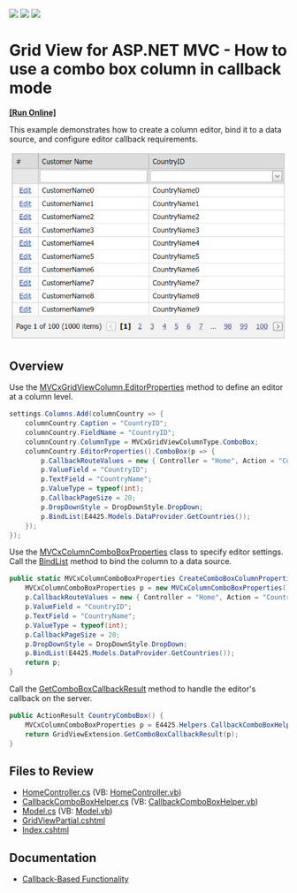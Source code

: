 <!-- default badges list -->
![](https://img.shields.io/endpoint?url=https://codecentral.devexpress.com/api/v1/VersionRange/128550871/16.1.5%2B)
[![](https://img.shields.io/badge/Open_in_DevExpress_Support_Center-FF7200?style=flat-square&logo=DevExpress&logoColor=white)](https://supportcenter.devexpress.com/ticket/details/E4976)
[![](https://img.shields.io/badge/📖_How_to_use_DevExpress_Examples-e9f6fc?style=flat-square)](https://docs.devexpress.com/GeneralInformation/403183)
<!-- default badges end -->
# Grid View for ASP.NET MVC - How to use a combo box column in callback mode
<!-- run online -->
**[[Run Online]](https://codecentral.devexpress.com/e4976/)**
<!-- run online end -->

This example demonstrates how to create a column editor, bind it to a data source, and configure editor callback requirements.

![ComboBox column in callback mode](CallbackMode.png)

## Overview

Use the [MVCxGridViewColumn.EditorProperties](https://docs.devexpress.com/AspNetMvc/DevExpress.Web.Mvc.MVCxGridViewColumn.EditorProperties) method to define an editor at a column level.

```cs
settings.Columns.Add(columnCountry => {
    columnCountry.Caption = "CountryID";
    columnCountry.FieldName = "CountryID";
    columnCountry.ColumnType = MVCxGridViewColumnType.ComboBox;
    columnCountry.EditorProperties().ComboBox(p => {
        p.CallbackRouteValues = new { Controller = "Home", Action = "CountryComboBox" };
        p.ValueField = "CountryID";
        p.TextField = "CountryName";
        p.ValueType = typeof(int);
        p.CallbackPageSize = 20;
        p.DropDownStyle = DropDownStyle.DropDown;
        p.BindList(E4425.Models.DataProvider.GetCountries());
    });
});
```

Use the [MVCxColumnComboBoxProperties](https://docs.devexpress.com/AspNetMvc/DevExpress.Web.Mvc.MVCxColumnComboBoxProperties) class to specify editor settings. Call the [BindList](https://docs.devexpress.com/AspNetMvc/DevExpress.Web.Mvc.MVCxColumnComboBoxProperties.BindList.overloads) method to bind the column to a data source.

```cs
public static MVCxColumnComboBoxProperties CreateComboBoxColumnProperties() {
    MVCxColumnComboBoxProperties p = new MVCxColumnComboBoxProperties();
    p.CallbackRouteValues = new { Controller = "Home", Action = "CountryComboBox" };
    p.ValueField = "CountryID";
    p.TextField = "CountryName";
    p.ValueType = typeof(int);
    p.CallbackPageSize = 20;
    p.DropDownStyle = DropDownStyle.DropDown;
    p.BindList(E4425.Models.DataProvider.GetCountries());
    return p;
}
```

Call the [GetComboBoxCallbackResult](https://docs.devexpress.com/AspNetMvc/DevExpress.Web.Mvc.GridExtensionBase.GetComboBoxCallbackResult.overloads) method to handle the editor's callback on the server.

```cs
public ActionResult CountryComboBox() {
    MVCxColumnComboBoxProperties p = E4425.Helpers.CallbackComboBoxHelper.CreateComboBoxColumnProperties();
    return GridViewExtension.GetComboBoxCallbackResult(p);
}
```

## Files to Review

* [HomeController.cs](./CS/Controllers/HomeController.cs) (VB: [HomeController.vb](./VB/Controllers/HomeController.vb))
* [CallbackComboBoxHelper.cs](./CS/Helpers/CallbackComboBoxHelper.cs) (VB: [CallbackComboBoxHelper.vb](./VB/Helpers/CallbackComboBoxHelper.vb))
* [Model.cs](./CS/Models/Model.cs) (VB: [Model.vb](./VB/Models/Model.vb))
* [GridViewPartial.cshtml](./CS/Views/Home/GridViewPartial.cshtml)
* [Index.cshtml](./CS/Views/Home/Index.cshtml)

## Documentation

* [Callback-Based Functionality](https://docs.devexpress.com/AspNetMvc/9052/common-features/callback-based-functionality)
